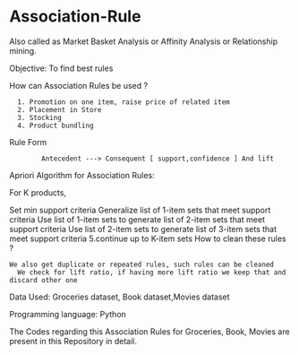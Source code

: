 # Association-Rule

Also called as Market Basket Analysis or Affinity Analysis or Relationship mining.

Objective: To find best rules

How can Association Rules be used ?

      1. Promotion on one item, raise price of related item
      2. Placement in Store
      3. Stocking
      4. Product bundling
Rule Form

            Antecedent ---> Consequent [ support,confidence ] And lift
Apriori Algorithm for Association Rules:

For K products,

Set min support criteria
Generalize list of 1-item sets that meet support criteria
Use list of 1-item sets to generate list of 2-item sets that meet support criteria
Use list of 2-item sets to generate list of 3-item sets that meet support criteria 5.continue up to K-item sets
How to clean these rules ?

    We also get duplicate or repeated rules, such rules can be cleaned
      We check for lift ratio, if having more lift ratio we keep that and discard other one
Data Used: Groceries dataset, Book dataset,Movies dataset

Programming language: Python

The Codes regarding this Association Rules for Groceries, Book, Movies are present in this Repository in detail.
